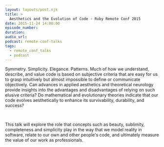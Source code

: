 ```yaml
---
layout: layouts/post.njk
title: >
  Aesthetics and the Evolution of Code - Ruby Remote Conf 2015
date: 2015-11-24 14:00:00
episode_number:
duration:
audio_url:
podcast: remote-conf-talks
tags:
  - remote_conf_talks
  - podcast
---
```


Symmetry. Simplicity. Elegance. Patterns. Much of how we understand, describe, and value code is based on subjective criteria that are easy for us to grasp intuitively but almost impossible to define or communicate objectively. Can advances in applied aesthetics and theoretical neurology provide insights into the advantages and disadvantages of relying on such elusive criteria? Do mathematical and evolutionary theories indicate that our code evolves aesthetically to enhance its survivability, durability, and success?

&nbsp;

This talk will explore the role that concepts such as beauty, sublimity, completeness and simplicity play in the way that we model reality in software, relate to our own and other people's code, and ultimately measure the value of our work as professionals.
